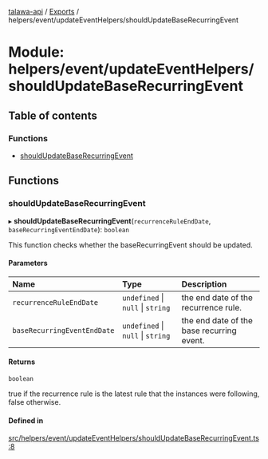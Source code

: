 [talawa-api](../README.md) / [Exports](../modules.md) / helpers/event/updateEventHelpers/shouldUpdateBaseRecurringEvent

# Module: helpers/event/updateEventHelpers/shouldUpdateBaseRecurringEvent

## Table of contents

### Functions

- [shouldUpdateBaseRecurringEvent](helpers_event_updateEventHelpers_shouldUpdateBaseRecurringEvent.md#shouldupdatebaserecurringevent)

## Functions

### shouldUpdateBaseRecurringEvent

▸ **shouldUpdateBaseRecurringEvent**(`recurrenceRuleEndDate`, `baseRecurringEventEndDate`): `boolean`

This function checks whether the baseRecurringEvent should be updated.

#### Parameters

| Name | Type | Description |
| :------ | :------ | :------ |
| `recurrenceRuleEndDate` | `undefined` \| ``null`` \| `string` | the end date of the recurrence rule. |
| `baseRecurringEventEndDate` | `undefined` \| ``null`` \| `string` | the end date of the base recurring event. |

#### Returns

`boolean`

true if the recurrence rule is the latest rule that the instances were following, false otherwise.

#### Defined in

[src/helpers/event/updateEventHelpers/shouldUpdateBaseRecurringEvent.ts:8](https://github.com/PalisadoesFoundation/talawa-api/blob/e5f7a9d/src/helpers/event/updateEventHelpers/shouldUpdateBaseRecurringEvent.ts#L8)
